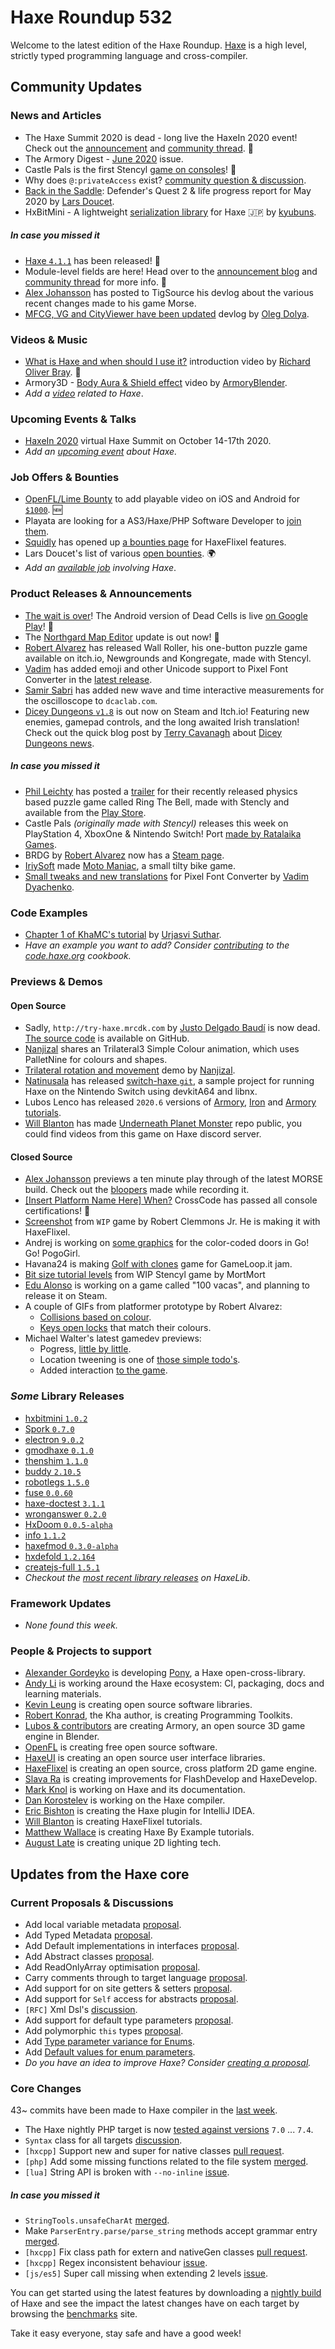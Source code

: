 [_template]: ../templates/roundup.html
[date]: / "2020-06-04 09:30:00"
[modified]: / "2020-06-04 10:45:00"
[published]: / "2020-06-04 12:00:00"
[description]: / "The latest news covering the Haxe community, featuring upcoming talks, the latest HaxeLib releases, game previews and lots more!"
[author]: https://twitter.com/teormech "Alexander Hohlov"
[contributor]: https://twitter.com/skial "Skial Bainn"

# Haxe Roundup 532

Welcome to the latest edition of the Haxe Roundup. [Haxe](http://haxe.org/?ref=haxe.io) is a high level, strictly typed programming language and cross-compiler.

## Community Updates

### News and Articles

- The Haxe Summit 2020 is dead - long live the HaxeIn 2020 event! Check out the [announcement](https://haxe.org/blog/haxein-2020/) and [community thread](https://community.haxe.org/t/the-haxe-summit-2020-is-dead-long-live-the-haxein-2020/2502). :star2:
- The Armory Digest - [June 2020](https://forums.armory3d.org/t/armory-digest-june-2020/4069) issue.
- Castle Pals is the first Stencyl [game on consoles](https://twitter.com/Stencyl/status/1266804760625242113)! :star2:
- Why does `@:privateAccess` exist? [community question & discussion](https://community.haxe.org/t/why-does-privateaccess-exist/2500).
- [Back in the Saddle](https://www.fortressofdoors.com/back-in-the-saddle/): Defender's Quest 2 & life progress report for May 2020 by [Lars Doucet](https://twitter.com/larsiusprime/status/1267471472450318350).
- HxBitMini - A lightweight [serialization library](https://blog.kyubuns.dev/entry/2020/06/02/013520) for Haxe :jp: by [kyubuns](https://twitter.com/kyubuns/status/1267495082141204485).

##### _In case you missed it_

- [Haxe `4.1.1`](https://community.haxe.org/t/haxe-4-1-1-is-released/2462/1) has been released! :star2:
- Module-level fields are here! Head over to the [announcement blog](https://haxe.org/blog/module-level-fields/) and [community thread](https://community.haxe.org/t/module-level-fields-are-here-haxe-the-cross-platform-toolkit/2475) for more info. :star2:
- [Alex Johansson](https://twitter.com/alexvscoding/status/1265580358520709120) has posted to TigSource his devlog about the various recent changes made to his game Morse.
- [MFCG, VG and CityViewer have been updated](https://www.patreon.com/posts/37407181) devlog by [Oleg Dolya](https://twitter.com/watawatabou/status/1263887605399269377).

### Videos & Music

- [What is Haxe and when should I use it?](https://www.youtube.com/watch?v=xePJU7HTNkg) introduction video by [Richard Oliver Bray](https://twitter.com/Ceiga). :star2:
- Armory3D - [Body Aura & Shield effect](https://www.youtube.com/watch?v=hwLoN2EfW_U&feature=emb_logo) video by [ArmoryBlender](https://twitter.com/ArmoryBlender/status/1268392231691526144).
- _Add a [video](https://github.com/skial/haxe.io/labels/video) related to Haxe_.

### Upcoming Events & Talks

- [HaxeIn 2020](https://haxe.org/blog/haxein-2020/) virtual Haxe Summit on October 14-17th 2020.
- _Add an [upcoming event](https://github.com/skial/haxe.io/labels/events) about Haxe._

### Job Offers & Bounties

- [OpenFL/Lime Bounty](https://community.haxe.org/t/us-500-bounty-openfl-lime-to-play-video-in-ios-and-android/2441) to add playable video on iOS and Android for [`$1000`](https://community.haxe.org/t/us-500-bounty-openfl-lime-to-play-video-in-ios-and-android/2441/12?u=skial). :new:
- Playata are looking for a AS3/Haxe/PHP Software Developer to [join them](https://www.playata.com/en/job/softwareentwickler-as3php-mw/).
- [Squidly](https://twitter.com/squuuidly/status/1243925472121151488) has opened up [a bounties page](https://github.com/chosencharacters/squidBounties) for HaxeFlixel features.
- Lars Doucet's list of various [open bounties](https://github.com/larsiusprime/larsBounties/issues). :earth_africa:
- _Add an [available job](https://github.com/skial/haxe.io/labels/jobs) involving Haxe_.

### Product Releases & Announcements

- [The wait is over](https://twitter.com/Playdigious/status/1268107351900532739)! The Android version of Dead Cells is live [on Google Play](https://play.google.com/store/apps/details?id=com.playdigious.deadcells.mobile)! :star2:
- The [Northgard Map Editor](http://northgard.net/map-editor/) update is out now! :star2:
- [Robert Alvarez](https://twitter.com/Rob1221dev/status/1267510332957904897) has released Wall Roller, his one-button puzzle game available on itch.io, Newgrounds and Kongregate, made with Stencyl.
- [Vadim](https://twitter.com/yellowafterlife) has added emoji and other Unicode support to Pixel Font Converter in the [latest release](https://yellowafterlife.itch.io/pixelfont/devlog/151233/emoji-support-some-convenience).
- [Samir Sabri](https://twitter.com/hopewise/status/1267000134065364992) has added new wave and time interactive measurements for the oscilloscope to `dcaclab.com`.
- [Dicey Dungeons `v1.8`](https://steamcommunity.com/games/861540/announcements/detail/2223036005137550234) is out now on Steam and Itch.io! Featuring new enemies, gamepad controls, and the long awaited Irish translation! Check out the quick blog post by [Terry Cavanagh](https://twitter.com/terrycavanagh/status/1266263485538656257) about [Dicey Dungeons news](https://distractionware.com/blog/2020/05/dicey-dungeons-v1-8-out-now/).

##### _In case you missed it_

- [Phil Leichty](https://twitter.com/PhilLeichty/status/1263655994787323904) has posted a [trailer](https://www.youtube.com/watch?v=MdN2aMVAp-w&feature=youtu.be) for their recently released physics based puzzle game called Ring The Bell, made with Stencly and available from the [Play Store](https://play.google.com/store/apps/details?id=com.sondoggames.ringthebell).
- Castle Pals _(originally made with Stencyl)_ releases this week on PlayStation 4, XboxOne & Nintendo Switch! Port [made by Ratalaika Games](https://twitter.com/RatalaikaGames/status/1263771940436795392).
- BRDG by [Robert Alvarez](https://twitter.com/Rob1221dev/status/1265661399549841408) now has a [Steam page](https://store.steampowered.com/app/1328750/BRDG/).
- [IriySoft](https://twitter.com/IriySoft/status/1265625224302788608) made [Moto Maniac](https://gamedistribution.com/games/moto-maniac), a small tilty bike game.
- [Small tweaks and new translations](https://yellowafterlife.itch.io/pixelfont/devlog/148982/may-24-2020-small-tweaks-and-new-translations) for Pixel Font Converter by [Vadim Dyachenko](https://twitter.com/yellowafterlife).

### Code Examples

- [Chapter 1 of KhaMC's tutorial](https://blackgoku36.github.io/BG36-tutorials/Kha/book/MarchingCubes/MC_CH_1.html) by [Urjasvi Suthar](https://twitter.com/UrjasviS/status/1266364923157680133).
- _Have an example you want to add? Consider [contributing](https://github.com/HaxeFoundation/code-cookbook#contributing-articles) to the [code.haxe.org](https://code.haxe.org/) cookbook._

### Previews & Demos

#### Open Source

- Sadly, `http://try-haxe.mrcdk.com` by [Justo Delgado Baudí](https://twitter.com/jdbaudi/status/1267380945704890369) is now dead. [The source code](https://github.com/mrcdk/try-haxe) is available on GitHub.
- [Nanjizal](https://twitter.com/Nanjizal_net/status/1267837861728071680) shares an Trilateral3 Simple Colour animation, which uses PalletNine for colours and shapes.
- [Trilateral rotation and movement](https://trilateralx.github.io/TrilateralRotateMove/) demo by [Nanjizal](https://twitter.com/Nanjizal_net/status/1268455208599924736).
- [Natinusala](https://twitter.com/natinusala/status/1267132820130070530) has released [switch-haxe `git`](https://github.com/retronx-team/switch-haxe), a sample project for running Haxe on the Nintendo Switch using devkitA64 and libnx.
- Lubos Lenco has released `2020.6` versions of [Armory](https://github.com/armory3d/armory/releases/tag/20.06), [Iron](https://github.com/armory3d/iron/releases/tag/20.06) and [Armory tutorials](https://github.com/armory3d/armory_tutorials/releases/tag/20.06).
- [Will Blanton](https://twitter.com/x01010111) has made [Underneath Planet Monster](https://github.com/01010111/card-tactics) repo public, you could find videos from this game on Haxe discord server.

#### Closed Source

- [Alex Johansson](https://twitter.com/alexvscoding/status/1268147611803975680) previews a ten minute play through of the latest MORSE build. Check out the [bloopers](https://twitter.com/alexvscoding/status/1267028842914426881) made while recording it.
- [[Insert Platform Name Here] When?](http://www.radicalfishgames.com/?p=6946) CrossCode has passed all console certifications! :tada:
- [Screenshot](https://twitter.com/RobClemmonsJr/status/1266726999621599245) from `WIP` game by Robert Clemmons Jr. He is making it with HaxeFlixel.
- Andrej is working on [some graphics](https://twitter.com/ohsat_games/status/1266836813139841030) for the color-coded doors in Go! Go! PogoGirl.
- Havana24 is making [Golf with clones](https://twitter.com/hav24/status/1267875391743627264) game for GameLoop.it jam.
- [Bit size tutorial levels](https://twitter.com/mnrART/status/1268375352285573120) from WIP Stencyl game by MortMort
- [Edu Alonso](https://twitter.com/sodapillo/status/1268188019527467012) is working on a game called "100 vacas", and planning to release it on Steam.
- A couple of GIFs from platformer prototype by Robert Alvarez:
    + [Collisions based on colour](https://twitter.com/Rob1221dev/status/1266016213576175616).
    + [Keys open locks](https://twitter.com/Rob1221dev/status/1266736909054889984) that match their colours.
- Michael Walter's latest gamedev previews:
    + Pogress, [little by little](https://twitter.com/MVD_Vandie/status/1266742269757001730).
    + Location tweening is one of [those simple todo's](https://twitter.com/MVD_Vandie/status/1266085938389831681).
    + Added interaction [to the game](https://twitter.com/MVD_Vandie/status/1266076299409395712).

### _Some_ Library Releases

- [hxbitmini `1.0.2`](https://lib.haxe.org/p/hxbitmini/)
- [Spork `0.7.0`](https://lib.haxe.org/p/Spork/)
- [electron `9.0.2`](https://lib.haxe.org/p/electron/)
- [gmodhaxe `0.1.0`](https://lib.haxe.org/p/gmodhaxe/)
- [thenshim `1.1.0`](https://lib.haxe.org/p/thenshim/)
- [buddy `2.10.5`](https://lib.haxe.org/p/buddy/)
- [robotlegs `1.5.0`](https://lib.haxe.org/p/robotlegs/)
- [fuse `0.0.60`](https://lib.haxe.org/p/fuse/)
- [haxe-doctest `3.1.1`](https://lib.haxe.org/p/haxe-doctest/)
- [wronganswer `0.2.0`](https://lib.haxe.org/p/wronganswer/)
- [HxDoom `0.0.5-alpha`](https://lib.haxe.org/p/HxDoom/)
- [info `1.1.2`](https://lib.haxe.org/p/info/)
- [haxefmod `0.3.0-alpha`](https://lib.haxe.org/p/haxefmod/)
- [hxdefold `1.2.164`](https://lib.haxe.org/p/hxdefold/)
- [createjs-full `1.5.1`](https://lib.haxe.org/p/createjs-full/)
- _Checkout the [most recent library releases](https://lib.haxe.org/recent/) on HaxeLib_.

### Framework Updates

- _None found this week._

### People & Projects to support

- [Alexander Gordeyko](https://www.patreon.com/axgord) is developing [Pony](https://github.com/AxGord/Pony), a Haxe open-cross-library.
- [Andy Li](https://github.com/users/andyli/sponsorship) is working around the Haxe ecosystem: CI, packaging, docs and learning materials.
- [Kevin Leung](https://www.patreon.com/kevinresol) is creating open source software libraries.
- [Robert Konrad](https://www.patreon.com/RobDangerous), the Kha author, is creating Programming Toolkits.
- [Lubos & contributors](https://armory3d.org/fund) are creating Armory, an open source 3D game engine in Blender.
- [OpenFL](https://www.patreon.com/openfl) is creating free open source software.
- [HaxeUI](https://www.patreon.com/haxeui) is creating an open source user interface libraries.
- [HaxeFlixel](https://www.patreon.com/haxeflixel) is creating an open source, cross platform 2D game engine.
- [Slava Ra](https://www.patreon.com/slavara) is creating improvements for FlashDevelop and HaxeDevelop.
- [Mark Knol](https://www.patreon.com/markknol) is working on Haxe and its documentation.
- [Dan Korostelev](https://www.patreon.com/nadako) is working on the Haxe compiler.
- [Eric Bishton](https://www.patreon.com/EricBishton) is creating the Haxe plugin for IntelliJ IDEA.
- [Will Blanton](https://www.patreon.com/x01010111) is creating HaxeFlixel tutorials.
- [Matthew Wallace](https://www.patreon.com/haxeexamples) is creating Haxe By Example tutorials.
- [August Late](https://www.patreon.com/augustlate) is creating unique 2D lighting tech.

## Updates from the Haxe core

### Current Proposals & Discussions

- Add local variable metadata [proposal](https://github.com/HaxeFoundation/haxe-evolution/pull/74).
- Add Typed Metadata [proposal](https://github.com/HaxeFoundation/haxe-evolution/pull/73).
- Add Default implementations in interfaces [proposal](https://github.com/HaxeFoundation/haxe-evolution/pull/70).
- Add Abstract classes [proposal](https://github.com/HaxeFoundation/haxe-evolution/pull/69).
- Add ReadOnlyArray optimisation [proposal](https://github.com/HaxeFoundation/haxe-evolution/pull/68).
- Carry comments through to target language [proposal](https://github.com/HaxeFoundation/haxe-evolution/pull/65).
- Add support for on site getters & setters [proposal](https://github.com/HaxeFoundation/haxe-evolution/pull/63).
- Add support for `Self` access for abstracts [proposal](https://github.com/HaxeFoundation/haxe-evolution/pull/62).
- `[RFC]` Xml Dsl's [discussion](https://github.com/HaxeFoundation/haxe-evolution/issues/60).
- Add support for default type parameters [proposal](https://github.com/HaxeFoundation/haxe-evolution/pull/50).
- Add polymorphic `this` types [proposal](https://github.com/HaxeFoundation/haxe-evolution/pull/36).
- Add [Type parameter variance for Enums](https://github.com/HaxeFoundation/haxe-evolution/pull/28).
- Add [Default values for enum parameters](https://github.com/HaxeFoundation/haxe-evolution/issues/27).
- _Do you have an idea to improve Haxe? Consider [creating a proposal]._

### Core Changes

43~ commits have been made to Haxe compiler in the [last week].

- The Haxe nightly PHP target is now [tested against versions](https://github.com/HaxeFoundation/haxe/pull/9523) `7.0` ... `7.4`.
- `Syntax` class for all targets [discussion](https://github.com/HaxeFoundation/haxe/issues/9502).
- `[hxcpp]` Support new and super for native classes [pull request](https://github.com/HaxeFoundation/haxe/pull/9516).
- `[php]` Add some missing functions related to the file system [merged](https://github.com/HaxeFoundation/haxe/pull/9522).
- `[lua]` String API is broken with `--no-inline` [issue](https://github.com/HaxeFoundation/haxe/issues/9530).

##### _In case you missed it_

- `StringTools.unsafeCharAt` [merged](https://github.com/HaxeFoundation/haxe/pull/9467).
- Make `ParserEntry.parse/parse_string` methods accept grammar entry [merged](https://github.com/HaxeFoundation/haxe/pull/9487).
- `[hxcpp]` Fix class path for extern and nativeGen classes [pull request](https://github.com/HaxeFoundation/haxe/pull/9498).
- `[hxcpp]` Regex inconsistent behaviour [issue](https://github.com/HaxeFoundation/haxe/issues/9500).
- `[js/es5]` Super call missing when extending 2 levels [issue](https://github.com/HaxeFoundation/haxe/issues/9501).

You can get started using the latest features by downloading a [nightly build] of Haxe and see the impact the latest changes have on each target by browsing the [benchmarks] site.

Take it easy everyone, stay safe and have a good week!

[benchmarks]: https://benchs.haxe.org/
[nightly build]: http://build.haxe.org
[creating a proposal]: https://github.com/HaxeFoundation/haxe-evolution
[last week]: https://github.com/issues?q=closed%3A2020-05-28..2020-06-04+org%3Ahaxefoundation+is%3Aclosed+
